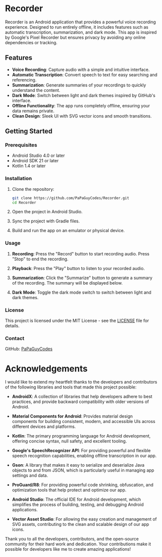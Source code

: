 # Recorder

Recorder is an Android application that provides a powerful voice recording experience. Designed to run entirely offline, it includes features such as automatic transcription, summarization, and dark mode. This app is inspired by Google's Pixel Recorder but ensures privacy by avoiding any online dependencies or tracking.

## Features

- **Voice Recording**: Capture audio with a simple and intuitive interface.
- **Automatic Transcription**: Convert speech to text for easy searching and referencing.
- **Summarization**: Generate summaries of your recordings to quickly understand the content.
- **Dark Mode**: Switch between light and dark themes inspired by GitHub's interface.
- **Offline Functionality**: The app runs completely offline, ensuring your data remains private.
- **Clean Design**: Sleek UI with SVG vector icons and smooth transitions.

## Getting Started

### Prerequisites

- Android Studio 4.0 or later
- Android SDK 21 or later
- Kotlin 1.4 or later

### Installation

1. Clone the repository:

    ```bash
    git clone https://github.com/PaPaGuyCodes/Recorder.git
    cd Recorder
    ```

2. Open the project in Android Studio.

3. Sync the project with Gradle files.

4. Build and run the app on an emulator or physical device.


### Usage

1. **Recording**: Press the "Record" button to start recording audio. Press "Stop" to end the recording.

2. **Playback**: Press the "Play" button to listen to your recorded audio.

3. **Summarization**: Click the "Summarize" button to generate a summary of the recording. The summary will be displayed below.

4. **Dark Mode**: Toggle the dark mode switch to switch between light and dark themes.

### License

This project is licensed under the MIT License - see the [LICENSE](LICENSE) file for details.

### Contact

GitHub: [PaPaGuyCodes](https://github.com/PaPaGuyCodes)

# Acknowledgements
I would like to extend my heartfelt thanks to the developers and contributors of the following libraries and tools that made this project possible:

- **AndroidX**: A collection of libraries that help developers adhere to best practices, and provide backward compatibility with older versions of Android.

- **Material Components for Android**: Provides material design components for building consistent, modern, and accessible UIs across different devices and platforms.

- **Kotlin**: The primary programming language for Android development, offering concise syntax, null safety, and excellent tooling.

- **Google's SpeechRecognizer API**: For providing powerful and flexible speech recognition capabilities, enabling offline transcription in our app.

- **Gson**: A library that makes it easy to serialize and deserialize Java objects to and from JSON, which is particularly useful in managing app settings and data.

- **ProGuard/R8**: For providing powerful code shrinking, obfuscation, and optimization tools that help protect and optimize our app.

- **Android Studio**: The official IDE for Android development, which simplifies the process of building, testing, and debugging Android applications.

- **Vector Asset Studio**: For allowing the easy creation and management of SVG assets, contributing to the clean and scalable design of our app icons.

Thank you to all the developers, contributors, and the open-source community for their hard work and dedication. Your contributions make it possible for developers like me to create amazing applications!

